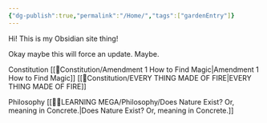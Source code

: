 ```yaml
---
{"dg-publish":true,"permalink":"/Home/","tags":["gardenEntry"]}
---
```


Hi! This is my Obsidian site thing!

Okay maybe this will force an update. Maybe.


Constitution
	[[📃Constitution/Amendment 1 How to Find Magic\|Amendment 1 How to Find Magic]]
	[[📃Constitution/EVERY THING MADE OF FIRE\|EVERY THING MADE OF FIRE]]


Philosophy
	[[👨‍🎓LEARNING MEGA/Philosophy/Does Nature Exist? Or, meaning in Concrete.\|Does Nature Exist? Or, meaning in Concrete.]]





